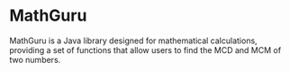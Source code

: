 # MathGuru
MathGuru is a Java library designed for mathematical calculations, providing a set of functions that allow users to find the MCD and MCM of two numbers.
